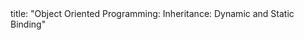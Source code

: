 <frontmatter>
title: "Object Oriented Programming: Inheritance: Dynamic and Static Binding"
</frontmatter>

<include src="navbar.md" boilerplate />

<include src="unit-inPage-asFlat.md" boilerplate />